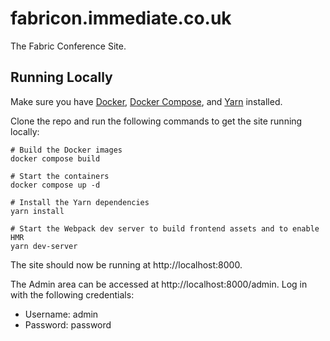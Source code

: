 # fabricon.immediate.co.uk
The Fabric Conference Site.

## Running Locally
Make sure you have [Docker](https://www.docker.com/), [Docker Compose](https://docs.docker.com/compose/),
and [Yarn](https://yarnpkg.com/) installed.


Clone the repo and run the following commands to get the site running locally:
```shell
# Build the Docker images
docker compose build

# Start the containers
docker compose up -d

# Install the Yarn dependencies
yarn install

# Start the Webpack dev server to build frontend assets and to enable HMR
yarn dev-server
```

The site should now be running at http://localhost:8000.

The Admin area can be accessed at http://localhost:8000/admin. Log in with the following credentials:
- Username: admin
- Password: password
